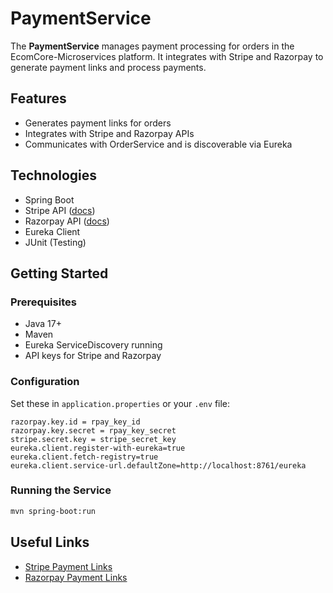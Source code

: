 # PaymentService

The **PaymentService** manages payment processing for orders in the EcomCore-Microservices platform. It integrates with Stripe and Razorpay to generate payment links and process payments.

## Features

- Generates payment links for orders
- Integrates with Stripe and Razorpay APIs
- Communicates with OrderService and is discoverable via Eureka

## Technologies

- Spring Boot
- Stripe API ([docs](https://docs.stripe.com/api/payment-link/create?lang=java))
- Razorpay API ([docs](https://razorpay.com/docs/api/payments/payment-links/create-standard/))
- Eureka Client
- JUnit (Testing)

## Getting Started

### Prerequisites

- Java 17+
- Maven
- Eureka ServiceDiscovery running
- API keys for Stripe and Razorpay

### Configuration

Set these in `application.properties` or your `.env` file:

```
razorpay.key.id = rpay_key_id
razorpay.key.secret = rpay_key_secret
stripe.secret.key = stripe_secret_key
eureka.client.register-with-eureka=true
eureka.client.fetch-registry=true
eureka.client.service-url.defaultZone=http://localhost:8761/eureka
```

### Running the Service

```bash
mvn spring-boot:run
```

## Useful Links

- [Stripe Payment Links](https://docs.stripe.com/api/payment-link/create?lang=java)
- [Razorpay Payment Links](https://razorpay.com/docs/api/payments/payment-links/create-standard/)

